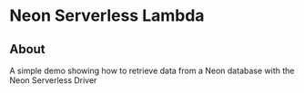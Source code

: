 # Neon Serverless Lambda
## About
A simple demo showing how to retrieve data from a Neon database with the Neon Serverless Driver
